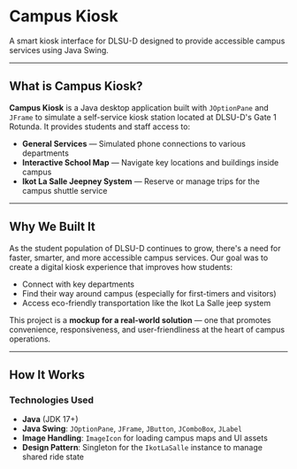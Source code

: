 # Campus Kiosk

A smart kiosk interface for DLSU-D designed to provide accessible campus services using Java Swing.

---

## What is Campus Kiosk?

**Campus Kiosk** is a Java desktop application built with `JOptionPane` and `JFrame` to simulate a self-service kiosk station located at DLSU-D's Gate 1 Rotunda. It provides students and staff access to:

- **General Services** — Simulated phone connections to various departments  
- **Interactive School Map** — Navigate key locations and buildings inside campus  
- **Ikot La Salle Jeepney System** — Reserve or manage trips for the campus shuttle service  

---

## Why We Built It

As the student population of DLSU-D continues to grow, there's a need for faster, smarter, and more accessible campus services. Our goal was to create a digital kiosk experience that improves how students:

- Connect with key departments  
- Find their way around campus (especially for first-timers and visitors)  
- Access eco-friendly transportation like the Ikot La Salle jeep system  

This project is a **mockup for a real-world solution** — one that promotes convenience, responsiveness, and user-friendliness at the heart of campus operations.

---

## How It Works

### Technologies Used

- **Java** (JDK 17+)
- **Java Swing**: `JOptionPane`, `JFrame`, `JButton`, `JComboBox`, `JLabel`
- **Image Handling**: `ImageIcon` for loading campus maps and UI assets
- **Design Pattern**: Singleton for the `IkotLaSalle` instance to manage shared ride state
